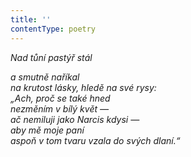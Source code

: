 ```yaml
---
title: ''
contentType: poetry
---
```


<section>

_Nad tůní pastýř stál_

_a smutně naříkal  
na krutost lásky, hledě na své rysy:  
„Ach, proč se také hned  
nezměním v bílý květ —  
ač nemiluji jako Narcis kdysi —  
aby mě moje paní  
aspoň v tom tvaru vzala do svých dlaní.“_

</section>
